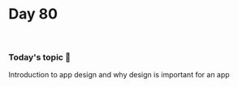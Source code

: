 # Day 80

&nbsp;

### Today's topic 🎯
Introduction to app design and why design is important for an app